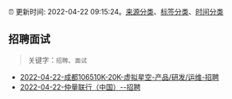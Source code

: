 :alarm_clock: 更新时间: 2022-04-22 09:15:24。[来源分类](../README.md)、[标签分类](../TAGS.md)、[时间分类](../TIMELINE.md)

## 招聘面试


> 关键字：`招聘`、`面试`



- [2022-04-22-成都106510K-20K-虚拟星空-产品/研发/运维-招聘](https://www.v2ex.com/t/848614) 
- [2022-04-22-仲量联行（中国）--招聘](https://www.v2ex.com/t/848579) 